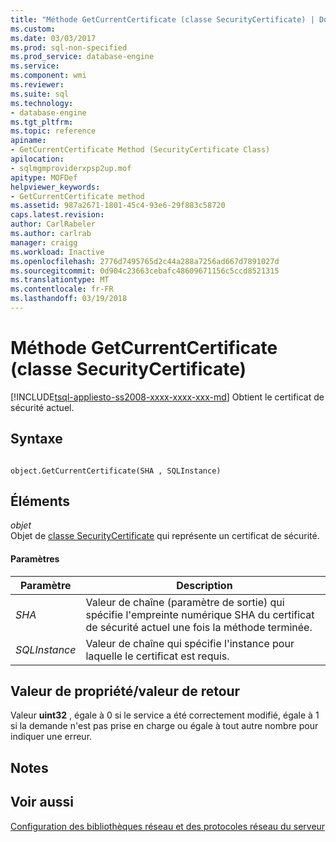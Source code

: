 ```yaml
---
title: "Méthode GetCurrentCertificate (classe SecurityCertificate) | Documents Microsoft"
ms.custom: 
ms.date: 03/03/2017
ms.prod: sql-non-specified
ms.prod_service: database-engine
ms.service: 
ms.component: wmi
ms.reviewer: 
ms.suite: sql
ms.technology:
- database-engine
ms.tgt_pltfrm: 
ms.topic: reference
apiname:
- GetCurrentCertificate Method (SecurityCertificate Class)
apilocation:
- sqlmgmproviderxpsp2up.mof
apitype: MOFDef
helpviewer_keywords:
- GetCurrentCertificate method
ms.assetid: 987a2671-1801-45c4-93e6-29f883c58720
caps.latest.revision: 
author: CarlRabeler
ms.author: carlrab
manager: craigg
ms.workload: Inactive
ms.openlocfilehash: 2776d7495765d2c44a288a7256ad667d7891027d
ms.sourcegitcommit: 0d904c23663cebafc48609671156c5ccd8521315
ms.translationtype: MT
ms.contentlocale: fr-FR
ms.lasthandoff: 03/19/2018
---
```

# <a name="getcurrentcertificate-method-securitycertificate-class"></a>Méthode GetCurrentCertificate (classe SecurityCertificate)
[!INCLUDE[tsql-appliesto-ss2008-xxxx-xxxx-xxx-md](../../../includes/tsql-appliesto-ss2008-xxxx-xxxx-xxx-md.md)]
  Obtient le certificat de sécurité actuel.  
  
## <a name="syntax"></a>Syntaxe  
  
```  
  
object.GetCurrentCertificate(SHA , SQLInstance)  
```  
  
## <a name="parts"></a>Éléments  
 *objet*  
 Objet de [classe SecurityCertificate](../../../relational-databases/wmi-provider-configuration-classes/securitycertificate-class/securitycertificate-class.md) qui représente un certificat de sécurité.  
  
#### <a name="parameters"></a>Paramètres  
  
|Paramètre| Description|  
|---------------|-----------------|  
|*SHA*|Valeur de chaîne (paramètre de sortie) qui spécifie l'empreinte numérique SHA du certificat de sécurité actuel une fois la méthode terminée.|  
|*SQLInstance*|Valeur de chaîne qui spécifie l'instance pour laquelle le certificat est requis.|  
  
## <a name="property-valuereturn-value"></a>Valeur de propriété/valeur de retour  
 Valeur **uint32** , égale à 0 si le service a été correctement modifié, égale à 1 si la demande n'est pas prise en charge ou égale à tout autre nombre pour indiquer une erreur.  
  
## <a name="remarks"></a>Notes  
  
## <a name="see-also"></a>Voir aussi  
 [Configuration des bibliothèques réseau et des protocoles réseau du serveur](http://msdn.microsoft.com/library/ms177485\(v=sql.100\).aspx)  
  
  
